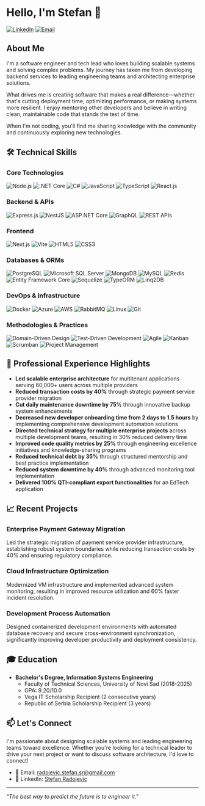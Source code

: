 # Hello, I'm Stefan 👋

[![LinkedIn](https://img.shields.io/badge/LinkedIn-Connect-blue?style=for-the-badge&logo=linkedin)](https://www.linkedin.com/in/stefan-radojevic-0706/)
[![Email](https://img.shields.io/badge/Email-Contact-red?style=for-the-badge&logo=gmail)](mailto:radojevic.stefan.sr@gmail.com)

## About Me

I'm a software engineer and tech lead who loves building scalable systems and solving complex problems. My journey has taken me from developing backend services to leading engineering teams and architecting enterprise solutions.

What drives me is creating software that makes a real difference—whether that's cutting deployment time, optimizing performance, or making systems more resilient. I enjoy mentoring other developers and believe in writing clean, maintainable code that stands the test of time.

When I'm not coding, you'll find me sharing knowledge with the community and continuously exploring new technologies.

## 🛠️ Technical Skills

### Core Technologies
![Node.js](https://img.shields.io/badge/Node.js-339933?style=flat-square&logo=nodedotjs&logoColor=white)
![.NET Core](https://img.shields.io/badge/.NET%20Core-512BD4?style=flat-square&logo=.net&logoColor=white)
![C#](https://img.shields.io/badge/C%23-239120?style=flat-square&logo=c-sharp&logoColor=white)
![JavaScript](https://img.shields.io/badge/JavaScript-F7DF1E?style=flat-square&logo=javascript&logoColor=black)
![TypeScript](https://img.shields.io/badge/TypeScript-3178C6?style=flat-square&logo=typescript&logoColor=white)
![React.js](https://img.shields.io/badge/React.js-61DAFB?style=flat-square&logo=react&logoColor=black)

### Backend & APIs
![Express.js](https://img.shields.io/badge/Express.js-000000?style=flat-square&logo=express&logoColor=white)
![NestJS](https://img.shields.io/badge/NestJS-E0234E?style=flat-square&logo=nestjs&logoColor=white)
![ASP.NET Core](https://img.shields.io/badge/ASP.NET%20Core-512BD4?style=flat-square&logo=.net&logoColor=white)
![GraphQL](https://img.shields.io/badge/GraphQL-E10098?style=flat-square&logo=graphql&logoColor=white)
![REST APIs](https://img.shields.io/badge/REST%20APIs-009688?style=flat-square&logo=fastapi&logoColor=white)

### Frontend
![Next.js](https://img.shields.io/badge/Next.js-000000?style=flat-square&logo=nextdotjs&logoColor=white)
![Vite](https://img.shields.io/badge/Vite-646CFF?style=flat-square&logo=vite&logoColor=white)
![HTML5](https://img.shields.io/badge/HTML5-E34F26?style=flat-square&logo=html5&logoColor=white)
![CSS3](https://img.shields.io/badge/CSS3-1572B6?style=flat-square&logo=css3&logoColor=white)

### Databases & ORMs
![PostgreSQL](https://img.shields.io/badge/PostgreSQL-336791?style=flat-square&logo=postgresql&logoColor=white)
![Microsoft SQL Server](https://img.shields.io/badge/Microsoft%20SQL%20Server-CC2927?style=flat-square&logo=microsoft-sql-server&logoColor=white)
![MongoDB](https://img.shields.io/badge/MongoDB-47A248?style=flat-square&logo=mongodb&logoColor=white)
![MySQL](https://img.shields.io/badge/MySQL-4479A1?style=flat-square&logo=mysql&logoColor=white)
![Redis](https://img.shields.io/badge/Redis-DC382D?style=flat-square&logo=redis&logoColor=white)
![Entity Framework Core](https://img.shields.io/badge/Entity%20Framework%20Core-512BD4?style=flat-square&logo=.net&logoColor=white)
![Sequelize](https://img.shields.io/badge/Sequelize-52B0E7?style=flat-square&logo=sequelize&logoColor=white)
![TypeORM](https://img.shields.io/badge/TypeORM-E83524?style=flat-square&logo=typeorm&logoColor=white)
![Linq2DB](https://img.shields.io/badge/Linq2DB-5C2D91?style=flat-square&logo=.net&logoColor=white)

### DevOps & Infrastructure
![Docker](https://img.shields.io/badge/Docker-2496ED?style=flat-square&logo=docker&logoColor=white)
![Azure](https://img.shields.io/badge/Azure-0078D4?style=flat-square&logo=microsoft-azure&logoColor=white)
![AWS](https://img.shields.io/badge/AWS-232F3E?style=flat-square&logo=amazon-aws&logoColor=white)
![RabbitMQ](https://img.shields.io/badge/RabbitMQ-FF6600?style=flat-square&logo=rabbitmq&logoColor=white)
![Linux](https://img.shields.io/badge/Linux-FCC624?style=flat-square&logo=linux&logoColor=black)
![Git](https://img.shields.io/badge/Git-F05032?style=flat-square&logo=git&logoColor=white)

### Methodologies & Practices
![Domain-Driven Design](https://img.shields.io/badge/DDD-02569B?style=flat-square&logo=read-the-docs&logoColor=white)
![Test-Driven Development](https://img.shields.io/badge/TDD-3C1053?style=flat-square&logo=read-the-docs&logoColor=white)
![Agile](https://img.shields.io/badge/Agile-009688?style=flat-square&logo=read-the-docs&logoColor=white)
![Kanban](https://img.shields.io/badge/Kanban-0079BF?style=flat-square&logo=trello&logoColor=white)
![Scrumban](https://img.shields.io/badge/Scrumban-6236FF?style=flat-square&logo=read-the-docs&logoColor=white)
![Project Management](https://img.shields.io/badge/Project%20Management-FF9900?style=flat-square&logo=read-the-docs&logoColor=white)

## 🚀 Professional Experience Highlights

- **Led scalable enterprise architecture** for multitenant applications serving 60,000+ users across multiple providers
- **Reduced transaction costs by 40%** through strategic payment service provider migration
- **Cut daily maintenance downtime by 75%** through innovative backup system enhancements
- **Decreased new developer onboarding time from 2 days to 1.5 hours** by implementing comprehensive development automation solutions
- **Directed technical strategy for multiple enterprise projects** across multiple development teams, resulting in 30% reduced delivery time
- **Improved code quality metrics by 25%** through engineering excellence initiatives and knowledge-sharing programs
- **Reduced technical debt by 35%** through structured mentorship and best practice implementation
- **Reduced system downtime by 40%** through advanced monitoring tool implementation
- **Delivered 100% QTI-compliant export functionalities** for an EdTech application

## 📈 Recent Projects

### Enterprise Payment Gateway Migration
Led the strategic migration of payment service provider infrastructure, establishing robust system boundaries while reducing transaction costs by 40% and ensuring regulatory compliance.

### Cloud Infrastructure Optimization
Modernized VM infrastructure and implemented advanced system monitoring, resulting in improved resource utilization and 60% faster incident resolution.

### Development Process Automation
Designed containerized development environments with automated database recovery and secure cross-environment synchronization, significantly improving developer productivity and deployment consistency.

## 🎓 Education

- **Bachelor's Degree, Information Systems Engineering**
  - Faculty of Technical Sciences, University of Novi Sad (2018-2025)
  - GPA: 9.20/10.0
  - Vega IT Scholarship Recipient (2 consecutive years)
  - Republic of Serbia Scholarship Recipient (3 years)

## 📫 Let's Connect

I'm passionate about designing scalable systems and leading engineering teams toward excellence. Whether you're looking for a technical leader to drive your next project or want to discuss software architecture, I'd love to connect!

- 📧 Email: [radojevic.stefan.sr@gmail.com](mailto:radojevic.stefan.sr@gmail.com)
- 💼 LinkedIn: [Stefan Radojevic](https://www.linkedin.com/in/stefan-radojevic-0706/)

---

*"The best way to predict the future is to engineer it."*
